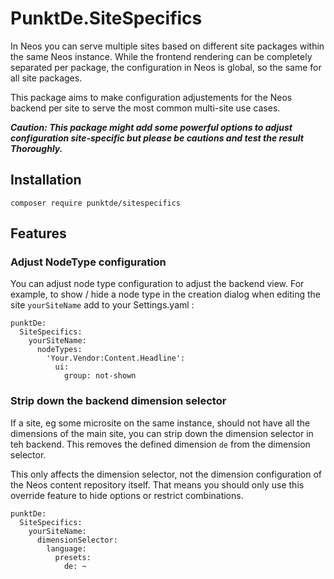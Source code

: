 # PunktDe.SiteSpecifics

In Neos you can serve multiple sites based on different site packages within the same Neos instance. While the frontend rendering can be completely separated per package, the configuration in Neos is global, so the same for all site packages.


This package aims to make configuration adjustements for the Neos backend per site to serve the most common multi-site use cases.

***Caution: This package might add some powerful options to adjust configuration site-specific but please be cautions and test the result Thoroughly.***

## Installation

```
composer require punktde/sitespecifics
```

## Features

### Adjust NodeType configuration

You can adjust node type configuration to adjust the backend view. For example, to show / hide a node type in the creation dialog when editing the site `yourSiteName` add to your Settings.yaml :

```  
punktDe:
  SiteSpecifics:
    yourSiteName:
      nodeTypes:
        'Your.Vendor:Content.Headline':
          ui:
            group: not-shown
```

### Strip down the backend dimension selector

If a site, eg some microsite on the same instance, should not have all the dimensions of the main site, you can strip down the dimension selector in teh backend. This removes the defined dimension ``de`` from the dimension selector.

This only affects the dimension selector, not the dimension configuration of the Neos content repository itself. That means you should only use this override feature to hide options or restrict combinations.   

```  
punktDe:
  SiteSpecifics:
    yourSiteName:
      dimensionSelector:
        language:
          presets:
            de: ~
```
